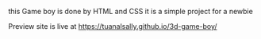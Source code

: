 this Game boy is done by HTML and CSS it is a simple project for a newbie  

 Preview site is live at https://tuanalsally.github.io/3d-game-boy/
